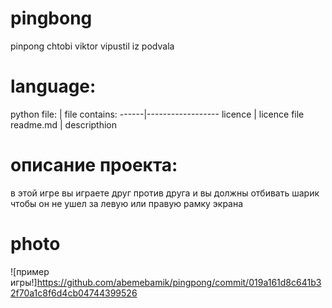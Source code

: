 # pingbong
pinpong chtobi viktor vipustil iz podvala
# language:
python
file: | file contains:
------|------------------
licence | licence file
readme.md | descripthion
# описание проекта:
в этой игре вы играете друг против друга и вы должны отбивать шарик чтобы он не ушел за левую или правую рамку экрана
# photo
![пример игры!]https://github.com/abemebamik/pingpong/commit/019a161d8c641b32f70a1c8f6d4cb04744399526
